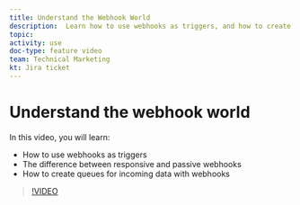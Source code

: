 ```yaml
---
title: Understand the Webhook World
description:  Learn how to use webhooks as triggers, and how to create queues for incoming data with webhooks, all in [!DNL Adobe Workfront Fusion].
topic: 
activity: use
doc-type: feature video
team: Technical Marketing
kt: Jira ticket 
---
```

# Understand the webhook world

In this video, you will learn:

* How to use webhooks as triggers
* The difference between responsive and passive webhooks
* How to create queues for incoming data with webhooks

>[!VIDEO](https://video.tv.adobe.com/v/335291/?quality=12)
